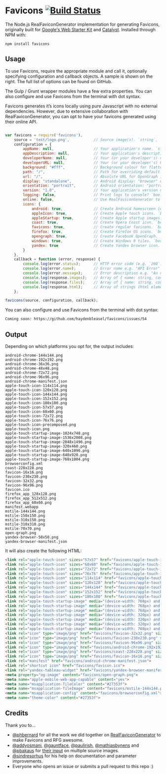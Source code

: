 # Favicons [![Build Status](https://travis-ci.org/haydenbleasel/favicons.svg?branch=master)](https://travis-ci.org/haydenbleasel/favicons)

The Node.js RealFaviconGenerator implementation for generating Favicons, originally built for [Google's Web Starter Kit](https://github.com/google/web-starter-kit) and [Catalyst](https://github.com/haydenbleasel/catalyst). Installed through NPM with:

```
npm install favicons
```

## Usage

To use Favicons, require the appropriate module and call it, optionally specifying configuration and callback objects. A sample is shown on the right. The full list of options can be found on GitHub.

The Gulp / Grunt wrapper modules have a few extra properties. You can also configure and use Favicons from the terminal with dot syntax.

Favicons generates it’s icons locally using pure Javascript with no external dependencies. However, due to extensive collaboration with RealFaviconGenerator, you can opt to have your favicons generated using their online API.

```js

var favicons = require('favicons'),
    source = 'test/logo.png',           // Source image(s). `string`, `buffer` or array of `{ size: filepath }`
    configuration = {
        appName: null,                  // Your application's name. `string`
        appDescription: null,           // Your application's description. `string`
        developerName: null,            // Your (or your developer's) name. `string`
        developerURL: null,             // Your (or your developer's) URL. `string`
        background: "#fff",             // Background colour for flattened icons. `string`
        path: "/",                      // Path for overriding default icons path. `string`
        url: "/",                       // Absolute URL for OpenGraph image. `string`
        display: "standalone",          // Android display: "browser" or "standalone". `string`
        orientation: "portrait",        // Android orientation: "portrait" or "landscape". `string`
        version: "1.0",                 // Your application's version number. `number`
        logging: false,                 // Print logs to console? `boolean`
        online: false,                  // Use RealFaviconGenerator to create favicons? `boolean`
        icons: {
            android: true,              // Create Android homescreen icon. `boolean`
            appleIcon: true,            // Create Apple touch icons. `boolean`
            appleStartup: true,         // Create Apple startup images. `boolean`
            coast: true,                // Create Opera Coast icon. `boolean`
            favicons: true,             // Create regular favicons. `boolean`
            firefox: true,              // Create Firefox OS icons. `boolean`
            opengraph: true,            // Create Facebook OpenGraph. `boolean`
            windows: true,              // Create Windows 8 tiles. `boolean`
            yandex: true                // Create Yandex browser icon. `boolean`
        }
    },
    callback = function (error, response) {
        console.log(error.status);      // HTTP error code (e.g. `200`) or `null`
        console.log(error.name);        // Error name e.g. "API Error"
        console.log(error.message);     // Error description e.g. "An unknown error has occurred"
        console.log(response.images);   // Array of { name: string, contents: <buffer> }
        console.log(response.files);    // Array of { name: string, contents: <string> }
        console.log(response.html);     // Array of strings (html elements)
    };

favicons(source, configuration, callback);
```

You can also configure and use Favicons from the terminal with dot syntax:

```sh
Coming soon: https://github.com/haydenbleasel/favicons/issues/54
```

## Output

Depending on which platforms you opt for, the output includes:

```
android-chrome-144x144.png
android-chrome-192x192.png
android-chrome-36x36.png
android-chrome-48x48.png
android-chrome-72x72.png
android-chrome-96x96.png
android-chrome-manifest.json
apple-touch-icon-114x114.png
apple-touch-icon-120x120.png
apple-touch-icon-144x144.png
apple-touch-icon-152x152.png
apple-touch-icon-180x180.png
apple-touch-icon-57x57.png
apple-touch-icon-60x60.png
apple-touch-icon-72x72.png
apple-touch-icon-76x76.png
apple-touch-icon-precomposed.png
apple-touch-icon.png
apple-touch-startup-image-1024x748.png
apple-touch-startup-image-1536x2008.png
apple-touch-startup-image-2048x1496.png
apple-touch-startup-image-320x460.png
apple-touch-startup-image-640x1096.png
apple-touch-startup-image-640x920.png
apple-touch-startup-image-768x1004.png
browserconfig.xml
coast-228x228.png
favicon-16x16.png
favicon-230x230.png
favicon-32x32.png
favicon-96x96.png
favicon.ico
firefox_app_128x128.png
firefox_app_512x512.png
firefox_app_60x60.png
manifest.webapp
mstile-144x144.png
mstile-150x150.png
mstile-310x150.png
mstile-310x310.png
mstile-70x70.png
open-graph.png
yandex-browser-50x50.png
yandex-browser-manifest.json
```

It will also create the following HTML:

```html
<link rel="apple-touch-icon" sizes="57x57" href="favicons/apple-touch-icon-57x57.png">
<link rel="apple-touch-icon" sizes="60x60" href="favicons/apple-touch-icon-60x60.png">
<link rel="apple-touch-icon" sizes="72x72" href="favicons/apple-touch-icon-72x72.png">
<link rel="apple-touch-icon" sizes="76x76" href="favicons/apple-touch-icon-76x76.png">
<link rel="apple-touch-icon" sizes="114x114" href="favicons/apple-touch-icon-114x114.png">
<link rel="apple-touch-icon" sizes="120x120" href="favicons/apple-touch-icon-120x120.png">
<link rel="apple-touch-icon" sizes="144x144" href="favicons/apple-touch-icon-144x144.png">
<link rel="apple-touch-icon" sizes="152x152" href="favicons/apple-touch-icon-152x152.png">
<link rel="apple-touch-icon" sizes="180x180" href="favicons/apple-touch-icon-180x180.png">
<link rel="apple-touch-startup-image" media="(device-width: 768px) and (device-height: 1024px) and (orientation: landscape) and (-webkit-device-pixel-ratio: 1)" href="favicons/apple-touch-startup-image-1024x748.png">
<link rel="apple-touch-startup-image" media="(device-width: 768px) and (device-height: 1024px) and (orientation: portrait) and (-webkit-device-pixel-ratio: 2)" href="favicons/apple-touch-startup-image-1536x2008.png">
<link rel="apple-touch-startup-image" media="(device-width: 768px) and (device-height: 1024px) and (orientation: landscape) and (-webkit-device-pixel-ratio: 2)" href="favicons/apple-touch-startup-image-2048x1496.png">
<link rel="apple-touch-startup-image" media="(device-width: 320px) and (device-height: 480px) and (-webkit-device-pixel-ratio: 1)" href="favicons/apple-touch-startup-image-320x460.png">
<link rel="apple-touch-startup-image" media="(device-width: 320px) and (device-height: 568px) and (-webkit-device-pixel-ratio: 2)" href="favicons/apple-touch-startup-image-640x1096.png">
<link rel="apple-touch-startup-image" media="(device-width: 320px) and (device-height: 480px) and (-webkit-device-pixel-ratio: 2)" href="favicons/apple-touch-startup-image-640x920.png">
<link rel="apple-touch-startup-image" media="(device-width: 768px) and (device-height: 1024px) and (orientation: portrait) and (-webkit-device-pixel-ratio: 1)" href="favicons/apple-touch-startup-image-768x1004.png">
<link rel="icon" type="image/png" href="favicons/favicon-32x32.png" sizes="32x32">
<link rel="icon" type="image/png" href="favicons/favicon-230x230.png" sizes="230x230">
<link rel="icon" type="image/png" href="favicons/favicon-96x96.png" sizes="96x96">
<link rel="icon" type="image/png" href="favicons/android-chrome-192x192.png" sizes="192x192">
<link rel="icon" type="image/png" href="favicons/coast-228x228.png" sizes="228x228">
<link rel="icon" type="image/png" href="favicons/favicon-16x16.png" sizes="16x16">
<link rel="manifest" href="favicons/android-chrome-manifest.json">
<link rel="shortcut icon" href="favicons/favicon.ico">
<link rel="yandex-tableau-widget" href="favicons/yandex-browser-manifest.json">
<meta property="og:image" content="favicons/open-graph.png">
<meta name="apple-mobile-web-app-capable" content="yes">
<meta name="msapplication-TileColor" content="#27353f">
<meta name="msapplication-TileImage" content="favicons/mstile-144x144.png">
<meta name="msapplication-config" content="favicons/browserconfig.xml">
<meta name="theme-color" content="#27353f">
```

## Credits

Thank you to...

- [@phbernard](https://github.com/phbernard) for all the work we did together on [RealFaviconGenerator](https://github.com/realfavicongenerator) to make Favicons and RFG awesome.
- [@addyosmani](https://github.com/addyosmani), [@gauntface](https://github.com/gauntface), [@paulirish](https://github.com/paulirish), [@mathiasbynens](https://github.com/mathiasbynens) and [@pbakaus](https://github.com/pbakaus) for [their input](https://github.com/google/web-starter-kit/pull/442) on multiple source images.
- [@sindresorhus](https://github.com/sindresorhus) for his help on documentation and parameter improvements.
- Everyone who opens an issue or submits a pull request to this repo :)
